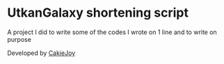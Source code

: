 # UtkanGalaxy shortening script

A project I did to write some of the codes I wrote on 1 line and to write on purpose 

Developed by [CakieJoy](https://github.com/CakieJoy)